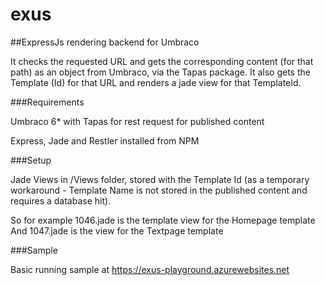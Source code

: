 exus
====

##ExpressJs rendering backend for Umbraco

It checks the requested URL and gets the corresponding content (for that path) as an object from Umbraco, via the Tapas package.
It also gets the Template (Id) for that URL and renders a jade view for that TemplateId.

###Requirements

Umbraco 6* with Tapas for rest request for published content

Express, Jade and Restler installed from NPM

###Setup

Jade Views in /Views folder, stored with the Template Id (as a temporary workaround - Template Name is not stored in the published content and requires a database hit).

So for example 1046.jade is the template view for the Homepage template
And 1047.jade is the view for the Textpage template

###Sample

Basic running sample at https://exus-playground.azurewebsites.net

